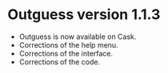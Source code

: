 # Outguess version 1.1.3

- Outguess is now available on Cask.
- Corrections of the help menu.
- Corrections of the interface.
- Corrections of the code.
